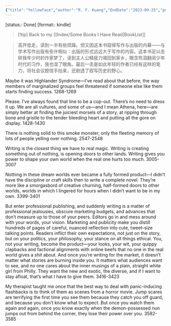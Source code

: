 ```yaml
---
{"title":"Yellowface","author":"R. F. Kuang","EndDate":"2023-09-25","publisher":"William Morrow","dg-publish":true,"permalink":"/BookNotes/Yellowface/","dgPassFrontmatter":true,"noteIcon":""}
---
```


[status:: Done]
[format:: kindle]

>[!tip] Back to my [[Index/Some Books I Have Read\|BookList]]

> 高开低走，读到一半有些烦躁。但又因这本书窥得写作与出版的内幕——与学术写作出版有些许相似：出版的形式远远大于写作的内容。这本书足以击碎我年少时的作家梦了，读到主人公精疲力竭回到家乡，眼含热泪翻阅少年时代的习作，我也湿了眼角。最后一击是如此年轻的作者已经有这样的笔力，将社会议题信手拈来，还剧透了叙写历史的野心。


Maybe it was Highlander Syndrome—I’ve read about that before, the way members of marginalized groups feel threatened if someone else like them starts finding success.
 1268-1269    
 
Please. I’ve always found that line to be a cop-out. There’s no need to dress it up. We are all vultures, and some of us—and I mean Athena, here—are simply better at finding the juiciest morsels of a story, at ripping through bone and gristle to the tender bleeding heart and putting all the gore on display.
 1428-1430    

There is nothing solid to this smoke monster; only the fleeting memory of lots of people yelling over nothing.
 2547-2548    
 
Writing is the closest thing we have to real magic. Writing is creating something out of nothing, is opening doors to other lands. Writing gives you power to shape your own world when the real one hurts too much.
 3005-3007    
 
Nothing in these dream worlds ever became a fully formed product—I didn’t have the discipline or craft skills then to write a complete novel. They’re more like a smorgasbord of creative churning, half-formed doors to other worlds, worlds in which I lingered for hours when I didn’t want to be in my own.
 3399-3401    
 
But enter professional publishing, and suddenly writing is a matter of professional jealousies, obscure marketing budgets, and advances that don’t measure up to those of your peers. Editors go in and mess around with your words, your vision. Marketing and publicity make you distill hundreds of pages of careful, nuanced reflection into cute, tweet-size talking points. Readers inflict their own expectations, not just on the story, but on your politics, your philosophy, your stance on all things ethical. You, not your writing, become the product—your looks, your wit, your quippy clapbacks and factional alignments with online beefs that no one in the real world gives a shit about. And once you’re writing for the market, it doesn’t matter what stories are burning inside you. It matters what audiences want to see, and no one cares about the inner musings of a plain, straight white girl from Philly. They want the new and exotic, the diverse, and if I want to stay afloat, that’s what I have to give them.
 3416-3423    

My therapist taught me once that the best way to deal with panic-inducing flashbacks is to think of them as scenes from a horror movie. Jump scares are terrifying the first time you see them because they catch you off guard, and because you don’t know what to expect. But once you watch them again and again, once you know exactly when the demon-possessed nun jumps out from behind the corner, they lose their power over you. 
 3582-3585   
